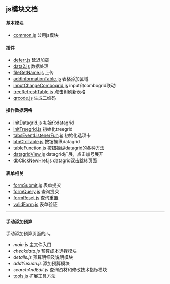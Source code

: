 ## js模块文档

#### 基本模块
* [common.js](./modules/common.md) 公用js模块

#### 插件
* [deferr.js](./modules/deferr.md) 延迟加载
* [data2.js](./modules/data2.md) 数据处理
* [fileGetName.js](./modules/fileGetName.md) 上传
* [addInformationTable.js](./modules/addInformationTable.md) 表格添加区域
* [inputChangeCombogrid.js](./modules/inputChangeCombogrid.md) input和combogrid联动
* [treeRefreshTable.js](./modules/treeRefreshTable.md) 点击树刷新表格
* [qrcode.js](./modules/qrcode.md) 生成二维码

#### 操作数据网格
* [initDatagrid.js](./modules/datagrid/initDatagrid.md) 初始化datagrid
* [initTreegrid.js](./modules/datagrid/initTreegrid.md) 初始化treegrid
* [tabsEventListenerFun.js](./modules/datagrid/tabsEventListenerFun.md) 初始化选项卡
* [btnCtrlTable.js](./modules/datagrid/btnCtrlTable.md) 按钮操纵datagrid
* [tableFunction.js](./modules/datagrid/tableFunction.md) 按钮操纵datagrid的各种方法
* [datagridView.js](./modules/datagrid/datagridView.md) datagrid扩展，点击加号展开
* [dbClickNewHref.js](./modules/datagrid/dbClickNewHref.md) datagrid双击跳转页面

#### 表单相关
* [formSubmit.js](./modules/form/formSubmit.md) 表单提交
* [formQuery.js](./modules/form/formQuery.md) 查询提交
* [formReset.js](./modules/form/formReset.md) 查询重置
* [validForm.js](./modules/form/validForm.md) 表单验证

---

#### 手动添加预算
手动添加预算页面的js。
* _main.js_ 主文件入口
* _checkdata.js_ 预算成本选择模块
* _details.js_ 预算明细及说明模块
* _addYusuan.js_ 添加预算模块
* _searchAndEdit.js_ 查询资材和修改技术指标模块
* [tools.js](./shoudongtianjiayusuan/tools.md) 扩展工具方法
